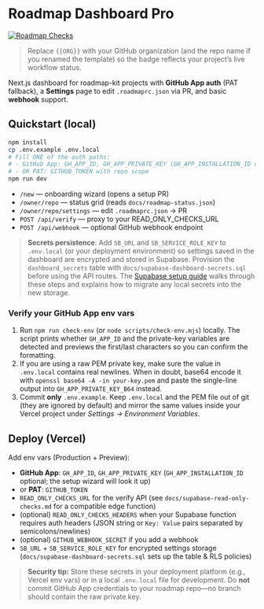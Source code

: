 # Roadmap Dashboard Pro

[![Roadmap Checks](https://img.shields.io/github/actions/workflow/status/{{ORG}}/Roadmap-Kit-Starter/roadmap.yml?branch=main&label=roadmap)](https://github.com/{{ORG}}/Roadmap-Kit-Starter/actions/workflows/roadmap.yml)

> Replace `{{ORG}}` with your GitHub organization (and the repo name if you renamed
> the template) so the badge reflects your project’s live workflow status.

Next.js dashboard for roadmap-kit projects with **GitHub App auth** (PAT fallback), a **Settings** page to edit `.roadmaprc.json` via PR, and basic **webhook** support.

## Quickstart (local)

```bash
npm install
cp .env.example .env.local
# Fill ONE of the auth paths:
# - GitHub App: GH_APP_ID, GH_APP_PRIVATE_KEY (GH_APP_INSTALLATION_ID optional; the wizard auto-detects when omitted)
# - OR PAT: GITHUB_TOKEN with repo scope
npm run dev
```

- `/new` — onboarding wizard (opens a setup PR)
- `/owner/repo` — status grid (reads `docs/roadmap-status.json`)
- `/owner/repo/settings` — edit `.roadmaprc.json` → PR
- `POST /api/verify` — proxy to your READ_ONLY_CHECKS_URL
- `POST /api/webhook` — optional GitHub webhook endpoint

> **Secrets persistence**: Add `SB_URL` and `SB_SERVICE_ROLE_KEY` to `.env.local` (or your deployment
> environment) so settings saved in the dashboard are encrypted and stored in Supabase. Provision the
> `dashboard_secrets` table with `docs/supabase-dashboard-secrets.sql` before using the API routes. The
> [Supabase setup guide](docs/supabase-setup.md) walks through these steps and explains how to migrate any
> local secrets into the new storage.

### Verify your GitHub App env vars

1. Run `npm run check-env` (or `node scripts/check-env.mjs`) locally. The script prints whether `GH_APP_ID` and the private-key
   variables are detected and previews the first/last characters so you can confirm the formatting.
2. If you are using a raw PEM private key, make sure the value in `.env.local` contains real newlines. When in doubt, base64 encode it
   with `openssl base64 -A -in your-key.pem` and paste the single-line output into `GH_APP_PRIVATE_KEY_B64` instead.
3. Commit **only** `.env.example`. Keep `.env.local` and the PEM file out of git (they are ignored by default) and mirror the same
   values inside your Vercel project under *Settings → Environment Variables*.

## Deploy (Vercel)

Add env vars (Production + Preview):
- **GitHub App**: `GH_APP_ID`, `GH_APP_PRIVATE_KEY` (`GH_APP_INSTALLATION_ID` optional; the setup wizard will look it up)
- or **PAT**: `GITHUB_TOKEN`
- `READ_ONLY_CHECKS_URL` for the verify API (see `docs/supabase-read-only-checks.md` for a compatible edge function)
- (optional) `READ_ONLY_CHECKS_HEADERS` when your Supabase function requires auth headers (JSON string or `Key: Value` pairs separated by semicolons/newlines)
- (optional) `GITHUB_WEBHOOK_SECRET` if you add a webhook
- `SB_URL` + `SB_SERVICE_ROLE_KEY` for encrypted settings storage (`docs/supabase-dashboard-secrets.sql` sets up the table & RLS policies)

> **Security tip:** Store these secrets in your deployment platform (e.g., Vercel env vars) or in a local `.env.local` file for development. Do **not** commit GitHub App credentials to your roadmap repo—no branch should contain the raw private key.
